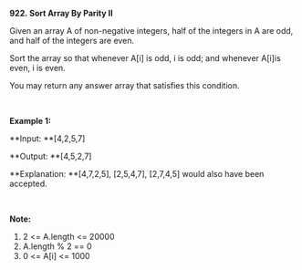 **922. Sort Array By Parity II**

Given an array A of non-negative integers, half of the integers in A are odd, and half of the integers are even.

Sort the array so that whenever A[i] is odd, i is odd; and whenever A[i]is even, i is even.

You may return any answer array that satisfies this condition.

 

**Example 1:**

**Input: **[4,2,5,7]

**Output: **[4,5,2,7]

**Explanation: **[4,7,2,5], [2,5,4,7], [2,7,4,5] would also have been accepted.

 

**Note:**

1. 2 &lt;= A.length &lt;= 20000
2. A.length % 2 == 0
3. 0 &lt;= A[i] &lt;= 1000
